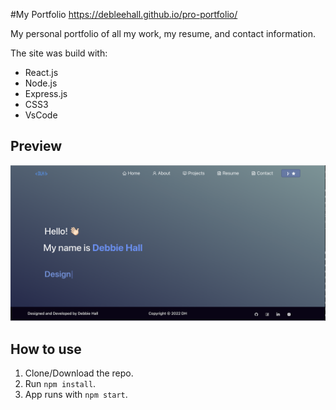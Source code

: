 #My Portfolio
https://debleehall.github.io/pro-portfolio/

My personal portfolio of all my work, my resume, and contact information.

The site was build with:
- React.js
- Node.js
- Express.js
- CSS3
- VsCode

## Preview
![Preview](src/Assets/preview.png)

## How to use
1. Clone/Download the repo.
2. Run  ``` npm install ```.
3. App runs with ``` npm start ```.
